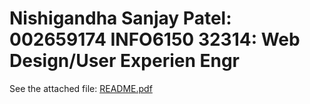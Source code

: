 
Nishigandha Sanjay Patel: 002659174
INFO6150 32314: Web Design/User Experien Engr
=====================================================================
See the attached file: [README.pdf](https://github.com/NishigandhaNEU/WebDesign_Assignments_002659174/files/10527920/README.pdf)
